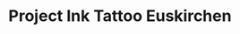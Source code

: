 ---
title: "Project Ink Tattoo Euskirchen"
url: /euskirchen/project-ink-tattoo-euskirchen/
shop: Tattoo
---